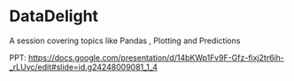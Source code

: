 # DataDelight
A session covering topics like Pandas , Plotting  and  Predictions

PPT: https://docs.google.com/presentation/d/14bKWp1Fv9F-Gfz-fixj2tr6ih-_rLUvc/edit#slide=id.g24248009081_1_4
